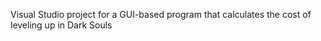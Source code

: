 Visual Studio project for a GUI-based program that calculates the cost of leveling up in Dark Souls
